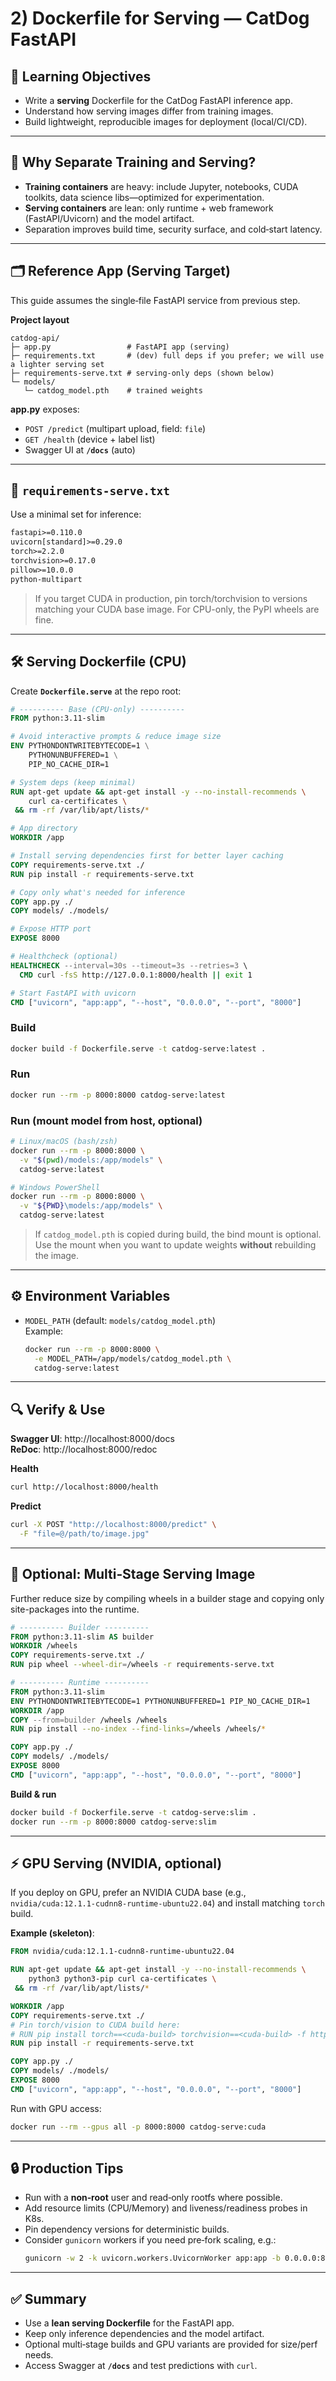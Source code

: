 # 2) Dockerfile for **Serving** — CatDog FastAPI

## 🎯 Learning Objectives
- Write a **serving** Dockerfile for the CatDog FastAPI inference app.  
- Understand how serving images differ from training images.  
- Build lightweight, reproducible images for deployment (local/CI/CD).  

---

## 📘 Why Separate Training and Serving?
- **Training containers** are heavy: include Jupyter, notebooks, CUDA toolkits, data science libs—optimized for experimentation.  
- **Serving containers** are lean: only runtime + web framework (FastAPI/Uvicorn) and the model artifact.  
- Separation improves build time, security surface, and cold‑start latency.  

---

## 🗂 Reference App (Serving Target)
This guide assumes the single‑file FastAPI service from previous step.

**Project layout**
```
catdog-api/
├─ app.py                 # FastAPI app (serving)
├─ requirements.txt       # (dev) full deps if you prefer; we will use a lighter serving set
├─ requirements-serve.txt # serving-only deps (shown below)
└─ models/
   └─ catdog_model.pth    # trained weights
```

**app.py** exposes:  
- `POST /predict` (multipart upload, field: `file`)  
- `GET /health` (device + label list)  
- Swagger UI at **`/docs`** (auto)  

---

## 🧾 `requirements-serve.txt`
Use a minimal set for inference:
```txt
fastapi>=0.110.0
uvicorn[standard]>=0.29.0
torch>=2.2.0
torchvision>=0.17.0
pillow>=10.0.0
python-multipart
```

> If you target CUDA in production, pin torch/torchvision to versions matching your CUDA base image. For CPU-only, the PyPI wheels are fine.

---

## 🛠 Serving Dockerfile (CPU)
Create **`Dockerfile.serve`** at the repo root:

```dockerfile
# ---------- Base (CPU-only) ----------
FROM python:3.11-slim

# Avoid interactive prompts & reduce image size
ENV PYTHONDONTWRITEBYTECODE=1 \
    PYTHONUNBUFFERED=1 \
    PIP_NO_CACHE_DIR=1

# System deps (keep minimal)
RUN apt-get update && apt-get install -y --no-install-recommends \
    curl ca-certificates \
 && rm -rf /var/lib/apt/lists/*

# App directory
WORKDIR /app

# Install serving dependencies first for better layer caching
COPY requirements-serve.txt ./
RUN pip install -r requirements-serve.txt

# Copy only what's needed for inference
COPY app.py ./
COPY models/ ./models/

# Expose HTTP port
EXPOSE 8000

# Healthcheck (optional)
HEALTHCHECK --interval=30s --timeout=3s --retries=3 \
  CMD curl -fsS http://127.0.0.1:8000/health || exit 1

# Start FastAPI with uvicorn
CMD ["uvicorn", "app:app", "--host", "0.0.0.0", "--port", "8000"]
```

### Build
```bash
docker build -f Dockerfile.serve -t catdog-serve:latest .
```
### Run
```bash
docker run --rm -p 8000:8000 catdog-serve:latest
```

### Run (mount model from host, optional)
```bash
# Linux/macOS (bash/zsh)
docker run --rm -p 8000:8000 \
  -v "$(pwd)/models:/app/models" \
  catdog-serve:latest

# Windows PowerShell
docker run --rm -p 8000:8000 \
  -v "${PWD}\models:/app/models" \
  catdog-serve:latest
```

> If `catdog_model.pth` is copied during build, the bind mount is optional. Use the mount when you want to update weights **without** rebuilding the image.

---

## ⚙️ Environment Variables
- `MODEL_PATH` (default: `models/catdog_model.pth`)  
  Example:
  ```bash
  docker run --rm -p 8000:8000 \
    -e MODEL_PATH=/app/models/catdog_model.pth \
    catdog-serve:latest
  ```

---

## 🔍 Verify & Use
**Swagger UI**: http://localhost:8000/docs  
**ReDoc**: http://localhost:8000/redoc  

**Health**
```bash
curl http://localhost:8000/health
```

**Predict**
```bash
curl -X POST "http://localhost:8000/predict" \
  -F "file=@/path/to/image.jpg"
```

---

## 🚀 Optional: Multi‑Stage Serving Image
Further reduce size by compiling wheels in a builder stage and copying only site-packages into the runtime.

```dockerfile
# ---------- Builder ----------
FROM python:3.11-slim AS builder
WORKDIR /wheels
COPY requirements-serve.txt ./
RUN pip wheel --wheel-dir=/wheels -r requirements-serve.txt

# ---------- Runtime ----------
FROM python:3.11-slim
ENV PYTHONDONTWRITEBYTECODE=1 PYTHONUNBUFFERED=1 PIP_NO_CACHE_DIR=1
WORKDIR /app
COPY --from=builder /wheels /wheels
RUN pip install --no-index --find-links=/wheels /wheels/*

COPY app.py ./
COPY models/ ./models/
EXPOSE 8000
CMD ["uvicorn", "app:app", "--host", "0.0.0.0", "--port", "8000"]
```

**Build & run**
```bash
docker build -f Dockerfile.serve -t catdog-serve:slim .
docker run --rm -p 8000:8000 catdog-serve:slim
```

---

## ⚡ GPU Serving (NVIDIA, optional)
If you deploy on GPU, prefer an NVIDIA CUDA base (e.g., `nvidia/cuda:12.1.1-cudnn8-runtime-ubuntu22.04`) and install matching `torch` build.

**Example (skeleton)**:
```dockerfile
FROM nvidia/cuda:12.1.1-cudnn8-runtime-ubuntu22.04

RUN apt-get update && apt-get install -y --no-install-recommends \
    python3 python3-pip curl ca-certificates \
 && rm -rf /var/lib/apt/lists/*

WORKDIR /app
COPY requirements-serve.txt ./
# Pin torch/vision to CUDA build here:
# RUN pip install torch==<cuda-build> torchvision==<cuda-build> -f https://download.pytorch.org/whl/torch_stable.html
RUN pip install -r requirements-serve.txt

COPY app.py ./
COPY models/ ./models/
EXPOSE 8000
CMD ["uvicorn", "app:app", "--host", "0.0.0.0", "--port", "8000"]
```
Run with GPU access:
```bash
docker run --rm --gpus all -p 8000:8000 catdog-serve:cuda
```

---

## 🔒 Production Tips
- Run with a **non‑root** user and read‑only rootfs where possible.  
- Add resource limits (CPU/Memory) and liveness/readiness probes in K8s.  
- Pin dependency versions for deterministic builds.  
- Consider `gunicorn` workers if you need pre‑fork scaling, e.g.:  
  ```bash
  gunicorn -w 2 -k uvicorn.workers.UvicornWorker app:app -b 0.0.0.0:8000
  ```

---

## ✅ Summary
- Use a **lean serving Dockerfile** for the FastAPI app.  
- Keep only inference dependencies and the model artifact.  
- Optional multi‑stage builds and GPU variants are provided for size/perf needs.  
- Access Swagger at **`/docs`** and test predictions with `curl`.
